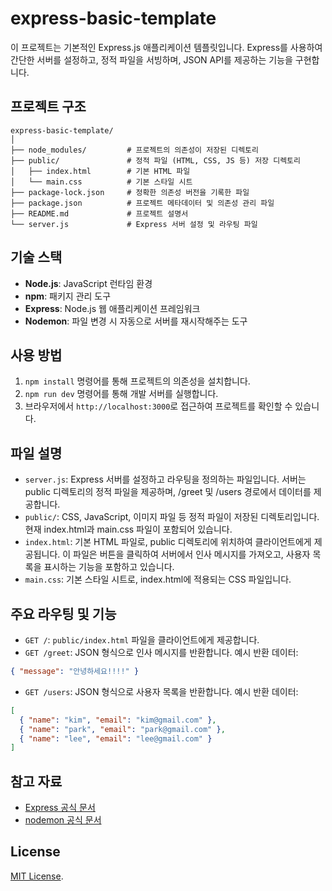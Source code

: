 # express-basic-template

이 프로젝트는 기본적인 Express.js 애플리케이션 템플릿입니다. Express를 사용하여 간단한 서버를 설정하고, 정적 파일을 서빙하며, JSON API를 제공하는 기능을 구현합니다.

## 프로젝트 구조

```plaintext
express-basic-template/
│
├── node_modules/         # 프로젝트의 의존성이 저장된 디렉토리
├── public/               # 정적 파일 (HTML, CSS, JS 등) 저장 디렉토리
│   ├── index.html        # 기본 HTML 파일
│   └── main.css          # 기본 스타일 시트
├── package-lock.json     # 정확한 의존성 버전을 기록한 파일
├── package.json          # 프로젝트 메타데이터 및 의존성 관리 파일
├── README.md             # 프로젝트 설명서
└── server.js             # Express 서버 설정 및 라우팅 파일
```

## 기술 스택

- **Node.js**: JavaScript 런타임 환경
- **npm**: 패키지 관리 도구
- **Express**: Node.js 웹 애플리케이션 프레임워크
- **Nodemon**: 파일 변경 시 자동으로 서버를 재시작해주는 도구

## 사용 방법

1. `npm install` 명령어를 통해 프로젝트의 의존성을 설치합니다.
2. `npm run dev` 명령어를 통해 개발 서버를 실행합니다.
3. 브라우저에서 `http://localhost:3000`로 접근하여 프로젝트를 확인할 수 있습니다.

## 파일 설명

- `server.js`: Express 서버를 설정하고 라우팅을 정의하는 파일입니다. 서버는 public 디렉토리의 정적 파일을 제공하며, /greet 및 /users 경로에서 데이터를 제공합니다.
- `public/`: CSS, JavaScript, 이미지 파일 등 정적 파일이 저장된 디렉토리입니다. 현재 index.html과 main.css 파일이 포함되어 있습니다.
- `index.html`: 기본 HTML 파일로, public 디렉토리에 위치하여 클라이언트에게 제공됩니다. 이 파일은 버튼을 클릭하여 서버에서 인사 메시지를 가져오고, 사용자 목록을 표시하는 기능을 포함하고 있습니다.
- `main.css`: 기본 스타일 시트로, index.html에 적용되는 CSS 파일입니다.

## 주요 라우팅 및 기능

- `GET /`: `public/index.html` 파일을 클라이언트에게 제공합니다.
- `GET /greet`: JSON 형식으로 인사 메시지를 반환합니다. 예시 반환 데이터:

```json
{ "message": "안녕하세요!!!!" }
```

- `GET /users`: JSON 형식으로 사용자 목록을 반환합니다. 예시 반환 데이터:

```json
[
  { "name": "kim", "email": "kim@gmail.com" },
  { "name": "park", "email": "park@gmail.com" },
  { "name": "lee", "email": "lee@gmail.com" }
]
```

## 참고 자료

- [Express 공식 문서](https://expressjs.com/)
- [nodemon 공식 문서](https://www.npmjs.com/package/nodemon)

## License

[MIT License](LICENSE).
